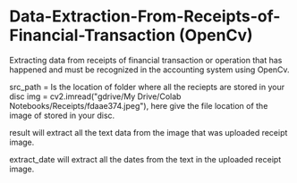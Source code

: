 # Data-Extraction-From-Receipts-of-Financial-Transaction (OpenCv)
Extracting data from receipts of financial transaction or operation that has happened and must be recognized in the accounting system using OpenCv.



src_path = Is the location of folder where all the reciepts are stored in your disc
img = cv2.imread("gdrive/My Drive/Colab Notebooks/Receipts/fdaae374.jpeg"), here give the file location of the image of stored in your disc.


result will extract all the text data from the image that was uploaded receipt image.


extract_date will extract all the dates from the text in the uploaded receipt image.
